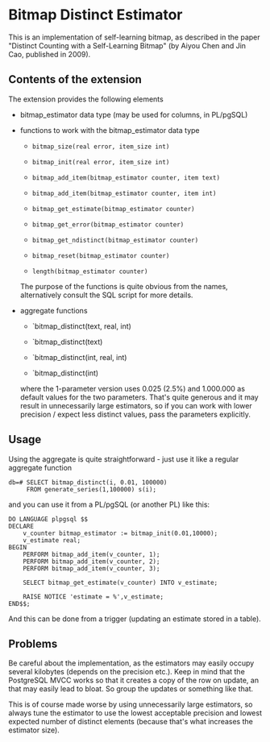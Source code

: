 Bitmap Distinct Estimator
=========================

This is an implementation of self-learning bitmap, as described in the
paper "Distinct Counting with a Self-Learning Bitmap" (by Aiyou Chen
and Jin Cao, published in 2009).

Contents of the extension
-------------------------
The extension provides the following elements

* bitmap_estimator data type (may be used for columns, in PL/pgSQL)

* functions to work with the bitmap_estimator data type

    * `bitmap_size(real error, item_size int)`
    * `bitmap_init(real error, item_size int)`

    * `bitmap_add_item(bitmap_estimator counter, item text)`
    * `bitmap_add_item(bitmap_estimator counter, item int)`

    * `bitmap_get_estimate(bitmap_estimator counter)`
    * `bitmap_get_error(bitmap_estimator counter)`
    * `bitmap_get_ndistinct(bitmap_estimator counter)`

    * `bitmap_reset(bitmap_estimator counter)`

    * `length(bitmap_estimator counter)`

  The purpose of the functions is quite obvious from the names,
  alternatively consult the SQL script for more details.

* aggregate functions 

    * `bitmap_distinct(text, real, int)
    * `bitmap_distinct(text)

    * `bitmap_distinct(int, real, int)
    * `bitmap_distinct(int)

  where the 1-parameter version uses 0.025 (2.5%) and 1.000.000
  as default values for the two parameters. That's quite generous
  and it may result in unnecessarily large estimators, so if you
  can work with lower precision / expect less distinct values,
  pass the parameters explicitly.


Usage
-----
Using the aggregate is quite straightforward - just use it like a
regular aggregate function

    db=# SELECT bitmap_distinct(i, 0.01, 100000)
         FROM generate_series(1,100000) s(i);

and you can use it from a PL/pgSQL (or another PL) like this:

    DO LANGUAGE plpgsql $$
    DECLARE
        v_counter bitmap_estimator := bitmap_init(0.01,10000);
        v_estimate real;
    BEGIN
        PERFORM bitmap_add_item(v_counter, 1);
        PERFORM bitmap_add_item(v_counter, 2);
        PERFORM bitmap_add_item(v_counter, 3);

        SELECT bitmap_get_estimate(v_counter) INTO v_estimate;

        RAISE NOTICE 'estimate = %',v_estimate;
    END$$;

And this can be done from a trigger (updating an estimate stored
in a table).


Problems
--------
Be careful about the implementation, as the estimators may easily
occupy several kilobytes (depends on the precision etc.). Keep in
mind that the PostgreSQL MVCC works so that it creates a copy of
the row on update, an that may easily lead to bloat. So group the
updates or something like that.

This is of course made worse by using unnecessarily large estimators,
so always tune the estimator to use the lowest acceptable precision
and lowest expected number of distinct elements (because that's what
increases the estimator size).
